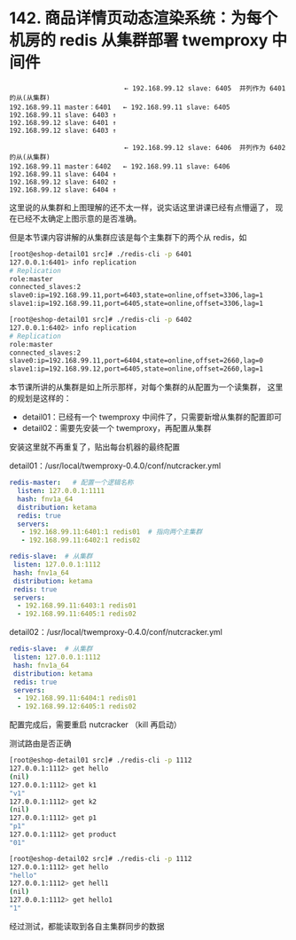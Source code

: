 # 142. 商品详情页动态渲染系统：为每个机房的 redis 从集群部署 twemproxy 中间件
```
                             ← 192.168.99.12 slave: 6405  并列作为 6401 的从(从集群)
192.168.99.11 master：6401   ← 192.168.99.11 slave: 6405
192.168.99.11 slave: 6403 ↑
192.168.99.12 slave: 6401 ↑
192.168.99.12 slave: 6403 ↑

                             ← 192.168.99.12 slave: 6406  并列作为 6402 的从(从集群)
192.168.99.11 master：6402   ← 192.168.99.11 slave: 6406
192.168.99.11 slave: 6404 ↑
192.168.99.12 slave: 6402 ↑
192.168.99.12 slave: 6404 ↑
```

这里说的从集群和上图理解的还不太一样，说实话这里讲课已经有点懵逼了，
现在已经不太确定上图示意的是否准确。

但是本节课内容讲解的从集群应该是每个主集群下的两个从 redis，如

```bash
[root@eshop-detail01 src]# ./redis-cli -p 6401
127.0.0.1:6401> info replication
# Replication
role:master
connected_slaves:2
slave0:ip=192.168.99.11,port=6403,state=online,offset=3306,lag=1
slave1:ip=192.168.99.11,port=6405,state=online,offset=3306,lag=1

[root@eshop-detail01 src]# ./redis-cli -p 6402
127.0.0.1:6402> info replication
# Replication
role:master
connected_slaves:2
slave0:ip=192.168.99.11,port=6404,state=online,offset=2660,lag=0
slave1:ip=192.168.99.12,port=6405,state=online,offset=2660,lag=1

```

本节课所讲的从集群是如上所示那样，对每个集群的从配置为一个读集群，
这里的规划是这样的：

- detail01：已经有一个 twemproxy 中间件了，只需要新增从集群的配置即可
- detail02：需要先安装一个 twemproxy，再配置从集群

安装这里就不再重复了，贴出每台机器的最终配置

detail01：/usr/local/twemproxy-0.4.0/conf/nutcracker.yml

```yml
redis-master:   # 配置一个逻辑名称
  listen: 127.0.0.1:1111  
  hash: fnv1a_64  
  distribution: ketama  
  redis: true  
  servers:  
   - 192.168.99.11:6401:1 redis01  # 指向两个主集群
   - 192.168.99.11:6402:1 redis02

redis-slave:  # 从集群
 listen: 127.0.0.1:1112  
 hash: fnv1a_64  
 distribution: ketama  
 redis: true  
 servers:  
  - 192.168.99.11:6403:1 redis01
  - 192.168.99.11:6405:1 redis02
```

detail02：/usr/local/twemproxy-0.4.0/conf/nutcracker.yml

```yml
redis-slave:  # 从集群
 listen: 127.0.0.1:1112  
 hash: fnv1a_64  
 distribution: ketama  
 redis: true  
 servers:  
  - 192.168.99.11:6404:1 redis01
  - 192.168.99.12:6405:1 redis02
```

配置完成后，需要重启 nutcracker （kill 再启动）

测试路由是否正确

```bash
[root@eshop-detail01 src]# ./redis-cli -p 1112
127.0.0.1:1112> get hello
(nil)
127.0.0.1:1112> get k1
"v1"
127.0.0.1:1112> get k2
(nil)
127.0.0.1:1112> get p1
"p1"
127.0.0.1:1112> get product
"01"

[root@eshop-detail02 src]# ./redis-cli -p 1112
127.0.0.1:1112> get hello
"hello"
127.0.0.1:1112> get hell1
(nil)
127.0.0.1:1112> get hello1
"1"

```

经过测试，都能读取到各自主集群同步的数据


<iframe  height="500px" width="100%" frameborder=0 allowfullscreen="true" :src="$withBase('/ads.html')"></iframe>